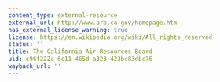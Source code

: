 ```yaml
---
content_type: external-resource
external_url: http://www.arb.ca.gov/homepage.htm
has_external_license_warning: true
license: https://en.wikipedia.org/wiki/All_rights_reserved
status: ''
title: The California Air Resources Board
uid: c96f222c-6c11-465d-a323-423bc83dbc76
wayback_url: ''
---
```

